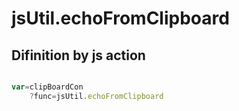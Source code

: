 # jsUtil.echoFromClipboard

## Difinition by js action

```js.js

var=clipBoardCon
	?func=jsUtil.echoFromClipboard

```



